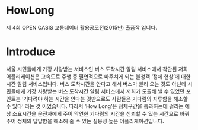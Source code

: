 # HowLong
제 4회 OPEN OASIS 교통데이터 활용공모전(2015년) 출품작 입니다.

# Introduce
서울 시민들에게 가장 사랑받는 서비스인 버스 도착시간 알림 서비스에서 착안된 저희 어플리케이션은 고속도로 주행 중 필연적으로 마주치게 되는 불청객 ‘정체 현상’에 대한 시간 알림 서비스입니다. 
버스 도착시간을 안다고 해서 버스가 빨리 오는 것도 아닌데 시민들에게 가장 사랑받는 버스 도착시간 알림 서비스에서 저희가 도출해 낼 수 있었던 포인트는 ‘기다려야 하는 시간을 안다는 것만으로도 사람들은 기다림의 지루함을 해소할 수 있다’ 라는 것 이었습니다. 따라서 ‘How Long’은 정체구간을 통과하는데 걸리는 예상 소요시간을 운전자에게 주어 막연한 기다림의 시간을 신뢰할 수 있는 시간으로 바꿔주어 정체의 답답함을 해소해 줄 수 있는 실용성 높은 어플리케이션입니다.
